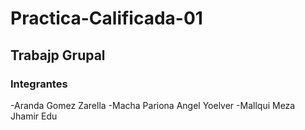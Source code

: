 # Practica-Calificada-01
## Trabajp Grupal
### Integrantes
-Aranda Gomez Zarella
-Macha Pariona Angel Yoelver
-Mallqui Meza Jhamir Edu
